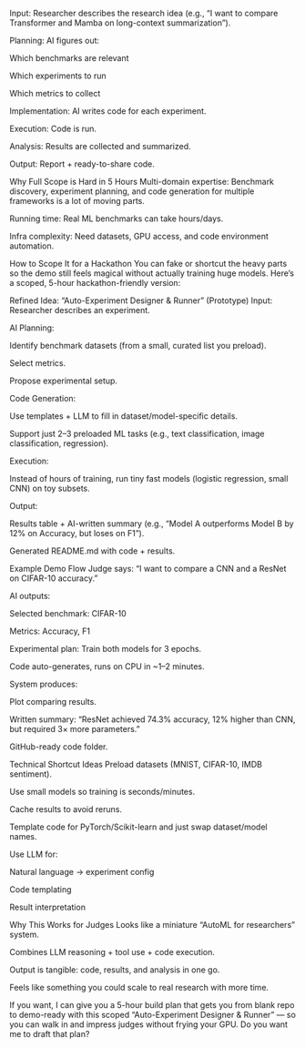 Input: Researcher describes the research idea (e.g., “I want to compare Transformer and Mamba on long-context summarization”).


Planning: AI figures out:


Which benchmarks are relevant


Which experiments to run


Which metrics to collect


Implementation: AI writes code for each experiment.


Execution: Code is run.


Analysis: Results are collected and summarized.


Output: Report + ready-to-share code.



Why Full Scope is Hard in 5 Hours
Multi-domain expertise: Benchmark discovery, experiment planning, and code generation for multiple frameworks is a lot of moving parts.


Running time: Real ML benchmarks can take hours/days.


Infra complexity: Need datasets, GPU access, and code environment automation.



How to Scope It for a Hackathon
You can fake or shortcut the heavy parts so the demo still feels magical without actually training huge models.
 Here’s a scoped, 5-hour hackathon-friendly version:

Refined Idea: “Auto-Experiment Designer & Runner” (Prototype)
Input: Researcher describes an experiment.


AI Planning:


Identify benchmark datasets (from a small, curated list you preload).


Select metrics.


Propose experimental setup.


Code Generation:


Use templates + LLM to fill in dataset/model-specific details.


Support just 2–3 preloaded ML tasks (e.g., text classification, image classification, regression).


Execution:


Instead of hours of training, run tiny fast models (logistic regression, small CNN) on toy subsets.


Output:


Results table + AI-written summary (e.g., “Model A outperforms Model B by 12% on Accuracy, but loses on F1”).


Generated README.md with code + results.



Example Demo Flow
Judge says:
 “I want to compare a CNN and a ResNet on CIFAR-10 accuracy.”


AI outputs:


Selected benchmark: CIFAR-10


Metrics: Accuracy, F1


Experimental plan: Train both models for 3 epochs.


Code auto-generates, runs on CPU in ~1–2 minutes.


System produces:


Plot comparing results.


Written summary: “ResNet achieved 74.3% accuracy, 12% higher than CNN, but required 3× more parameters.”


GitHub-ready code folder.



Technical Shortcut Ideas
Preload datasets (MNIST, CIFAR-10, IMDB sentiment).


Use small models so training is seconds/minutes.


Cache results to avoid reruns.


Template code for PyTorch/Scikit-learn and just swap dataset/model names.


Use LLM for:


Natural language → experiment config


Code templating


Result interpretation



Why This Works for Judges
Looks like a miniature “AutoML for researchers” system.


Combines LLM reasoning + tool use + code execution.


Output is tangible: code, results, and analysis in one go.


Feels like something you could scale to real research with more time.



If you want, I can give you a 5-hour build plan that gets you from blank repo to demo-ready with this scoped “Auto-Experiment Designer & Runner” — so you can walk in and impress judges without frying your GPU.
Do you want me to draft that plan?

